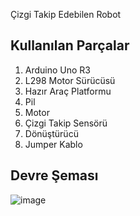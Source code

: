 Çizgi Takip Edebilen Robot 

## Kullanılan Parçalar
1. Arduino Uno R3
2. L298 Motor Sürücüsü
3. Hazır Araç Platformu
4. Pil
5. Motor
6. Çizgi Takip Sensörü
7. Dönüştürücü
8. Jumper Kablo

## Devre Şeması
![image](https://github.com/tahsinemreozturk/LineFollowingRobot/assets/125802474/cef4a494-a9f1-40da-ae56-f2fa0c0ffab0)
